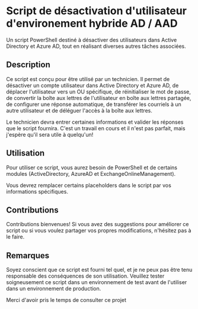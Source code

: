 # Script de désactivation d'utilisateur d'environement hybride AD / AAD

Un script PowerShell destiné à désactiver des utilisateurs dans Active Directory et Azure AD, tout en réalisant diverses autres tâches associées.

## Description

Ce script est conçu pour être utilisé par un technicien. Il permet de désactiver un compte utilisateur dans Active Directory et Azure AD, de déplacer l'utilisateur vers un OU spécifique, de réinitialiser le mot de passe, de convertir la boîte aux lettres de l'utilisateur en boîte aux lettres partagée, de configurer une réponse automatique, de transférer les courriels à un autre utilisateur et de déléguer l'accès à la boîte aux lettres.

Le technicien devra entrer certaines informations et valider les réponses que le script fournira. C'est un travail en cours et il n'est pas parfait, mais j'espère qu'il sera utile à quelqu'un!

## Utilisation

Pour utiliser ce script, vous aurez besoin de PowerShell et de certains modules (ActiveDirectory, AzureAD et ExchangeOnlineManagement).

Vous devrez remplacer certains placeholders dans le script par vos informations spécifiques.

## Contributions

Contributions bienvenues! Si vous avez des suggestions pour améliorer ce script ou si vous voulez partager vos propres modifications, n'hésitez pas à le faire.

## Remarques

Soyez conscient que ce script est fourni tel quel, et je ne peux pas être tenu responsable des conséquences de son utilisation. Veuillez tester soigneusement ce script dans un environnement de test avant de l'utiliser dans un environnement de production.

Merci d'avoir pris le temps de consulter ce projet

